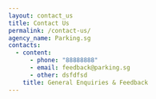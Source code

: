 ```yaml
---
layout: contact_us
title: Contact Us
permalink: /contact-us/
agency_name: Parking.sg
contacts:
  - content:
      - phone: "88888888"
      - email: feedback@parking.sg
      - other: dsfdfsd
    title: General Enquiries & Feedback
---
```

